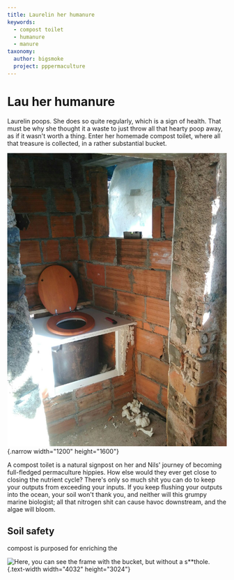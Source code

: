 ```yaml
---
title: Laurelin her humanure
keywords:
  - compost toilet
  - humanure
  - manure
taxonomy:
  author: bigsmoke
  project: pppermaculture
---
```


# Lau her humanure

Laurelin poops. She does so quite regularly, which is a sign of health. That must be why she thought it a waste to just throw all that hearty poop away, as if it wasn't worth a thing. Enter her homemade compost toilet, where all that treasure is collected, in a rather substantial bucket.

![Please enter humanure.](Ponte_de_Pedra_2017-11-20_Compost_toilet_finished.jpg){.narrow width="1200" height="1600"}

A compost toilet is a natural signpost on her and Nils' journey of becoming full-fledged permaculture hippies. How else would they ever get close to closing the nutrient cycle? There's only so much shit you can do to keep your outputs from exceeding your inputs. If you keep flushing your outputs into the ocean, your soil won't thank you, and neither will this grumpy marine biologist; all that nitrogen shit can cause havoc downstream, and the algae will bloom.

## Soil safety

 compost is purposed for enriching the 

![Here, you can see the frame with the bucket, but without a s**thole.](Ponte_de_Pedra_2017-11-14_Compost_toilet_frame.jpg){.text-width width="4032" height="3024"}

